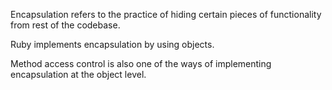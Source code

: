 Encapsulation refers to the practice of hiding certain pieces of functionality from rest of the codebase.

Ruby implements encapsulation by using objects.

Method access control is also one of the ways of implementing encapsulation at the object level.